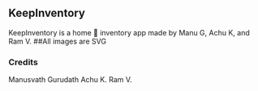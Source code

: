 ## KeepInventory


KeepInventory is a home 🏡 inventory app made by Manu G, Achu K, and Ram V.
##All images are SVG

### Credits


Manusvath Gurudath
Achu K.
Ram V. 


